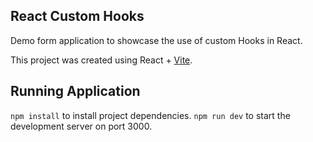 ## React Custom Hooks

Demo form application to showcase the use of custom Hooks in React.

This project was created using React + [Vite](https://vite.dev/guide/).

## Running Application

`npm install` to install project dependencies.
`npm run dev` to start the development server on port 3000.
